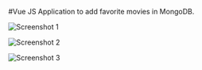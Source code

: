 #Vue JS Application to add favorite movies in MongoDB.




![Screenshot 1](https://imgur.com/WY76iuY)

 

![Screenshot 2](https://imgur.com/qdBQ6GF)

 

![Screenshot 3](https://imgur.com/4KmBXUT)
